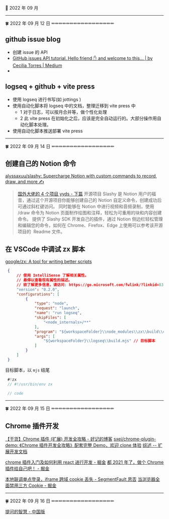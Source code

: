 🍉 2022 年 09 月

      
---

      
🍀 2022 年 09 月 12 日 ✏✏✏✏✏✏✏✏✏✏✏✏✏✏✏✏✏

      
 ## github issue blog
  - 创建 issue 的 API
  - [GitHub issues API tutorial. Hello friend ✋ and welcome to this… | by Cecilia Torres | Medium](https://medium.com/@hi_7807/github-issues-api-tutorial-b7a12b1bcada )
  -

 ## logseq + github + vite press
  - 使用 logseq 进行书写(如 jottings )
  - 使用自动化脚本将 logseq 中的文档，整理迁移到 vite press 中
  	- 1 对于日志，可以按月合并等，做个性化处理
  	- 2 此 vite press 在初始化之后，应该是完全自动运行的。大部分操作用自动化脚本处理。
  - 使用自动化脚本推送部署 vite press



      
---

      
🍀 2022 年 09 月 14 日 ✏✏✏✏✏✏✏✏✏✏✏✏✏✏✏✏✏

      
 ## 创建自己的 Notion 命令
 [alyssaxuu/slashy: Supercharge Notion with custom commands to record, draw, and more ✍️](https://github.com/alyssaxuu/slashy )

 > [国外大佬的 4 个项目 yyds - 下篇](https://mp.weixin.qq.com/s/HnVKsVCChZ5UsHLhOCqlPg )
 > 开源项目 Slashy 是 Notion 用户的福音，通过这个开源项目你能够创建自己的 Notion 自定义命令，创建成功后可通过斜杠键访问。
  同时能够在 Notion 中进行视频和音频录制，使用 /draw 命令为 Notion 页面制作绘图和注释，轻松为可重用的块和内容创建命令。
  提供了 Slashy SDK 开发自己的插件，通过 Notion 侧边栏轻松管理和编辑您的命令，如何在 Chrome、Firefox、Edge 上使用可以参考该开源项目的  Readme 文件。


 ## 在 VSCode 中调试 zx 脚本
 [google/zx: A tool for writing better scripts](https://github.com/google/zx )
 ```json
  {
      // 使用 IntelliSense 了解相关属性。 
      // 悬停以查看现有属性的描述。
      // 欲了解更多信息，请访问: https://go.microsoft.com/fwlink/?linkid=830387
      "version": "0.2.0",
      "configurations": [
          {
              "type": "node",
              "request": "launch",
              "name": "run logseq",
              "skipFiles": [
                  "<node_internals>/**"
              ],
              "program": "${workspaceFolder}\\node_modules\\zx\\build\\cli.js",
              "args": [
                  "${workspaceFolder}\\logseq\\build.mjs" // 目标脚本
              ]
          }
      ]
  }
  ```

 目标脚本，以 `mjs` 结尾
 ```js
  #!zx
  // #!/usr/bin/env zx
  
  // code
  ```




      
---

      
🍀 2022 年 09 月 15 日 ✏✏✏✏✏✏✏✏✏✏✏✏✏✏✏✏✏

      
 ## Chrome 插件开发
 [【干货】Chrome 插件 (扩展) 开发全攻略 - 好记的博客](http://blog.haoji.me/chrome-plugin-develop.html )
 [sxei/chrome-plugin-demo: 《Chrome 插件开发全攻略》配套完整 Demo，欢迎 clone 体验](https://github.com/sxei/chrome-plugin-demo )
 [综述 -- 扩展开发文档](https://open.chrome.360.cn/extension_dev/overview.html )

 [chrome 插件入门及如何利用 react 进行开发 - 掘金](https://juejin.cn/post/6954257786007978021 )
 [都 2021 年了，做个 Chrome 插件给自己吧！ - 掘金](https://juejin.cn/post/7039659263744016421 )


 [本地联调单点登录，iframe 跨域 cookie 丢失 - SegmentFault 思否](https://segmentfault.com/a/1190000041959550 )
 [当浏览器全面禁用三方 Cookie - 掘金](https://juejin.cn/post/6844904128557105166 )


      
---

      
🍀 2022 年 09 月 16 日 ✏✏✏✏✏✏✏✏✏✏✏✏✏✏✏✏✏

      
 [​提问的智慧 - 中国版](https://mp.weixin.qq.com/s/q461so9lWk4FKJGZ-p7Vcg )


